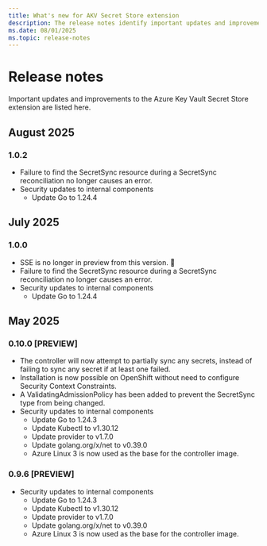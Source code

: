 ```yaml
---
title: What's new for AKV Secret Store extension
description: The release notes identify important updates and improvements in the Azure Key Vault Secret Store extension.
ms.date: 08/01/2025
ms.topic: release-notes
---
```


# Release notes
Important updates and improvements to the Azure Key Vault Secret Store extension are listed here.

## August 2025
### 1.0.2
- Failure to find the SecretSync resource during a SecretSync reconciliation no longer causes an error.
- Security updates to internal components
    - Update Go to 1.24.4

## July 2025
### 1.0.0
- SSE is no longer in preview from this version. 🎉
- Failure to find the SecretSync resource during a SecretSync reconciliation no longer causes an error.
- Security updates to internal components
    - Update Go to 1.24.4

## May 2025
### 0.10.0 [PREVIEW]
- The controller will now attempt to partially sync any secrets, instead of failing to sync any secret if at least one failed.
- Installation is now possible on OpenShift without need to configure Security Context Constraints.
- A ValidatingAdmissionPolicy has been added to prevent the SecretSync type from being changed.
- Security updates to internal components
    - Update Go to 1.24.3
    - Update Kubectl to v1.30.12
    - Update provider to v1.7.0
    - Update golang.org/x/net to v0.39.0
    - Azure Linux 3 is now used as the base for the controller image.

### 0.9.6 [PREVIEW]
- Security updates to internal components
    - Update Go to 1.24.3
    - Update Kubectl to v1.30.12
    - Update provider to v1.7.0
    - Update golang.org/x/net to v0.39.0
    - Azure Linux 3 is now used as the base for the controller image.






